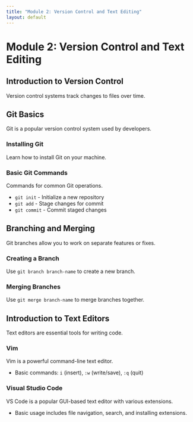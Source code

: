 ```yaml
---
title: "Module 2: Version Control and Text Editing"
layout: default
---
```


# Module 2: Version Control and Text Editing

## Introduction to Version Control
Version control systems track changes to files over time.

## Git Basics
Git is a popular version control system used by developers.

### Installing Git
Learn how to install Git on your machine.

### Basic Git Commands
Commands for common Git operations.

- `git init` - Initialize a new repository
- `git add` - Stage changes for commit
- `git commit` - Commit staged changes

## Branching and Merging
Git branches allow you to work on separate features or fixes.

### Creating a Branch
Use `git branch branch-name` to create a new branch.

### Merging Branches
Use `git merge branch-name` to merge branches together.

## Introduction to Text Editors
Text editors are essential tools for writing code.

### Vim
Vim is a powerful command-line text editor.

- Basic commands: `i` (insert), `:w` (write/save), `:q` (quit)

### Visual Studio Code
VS Code is a popular GUI-based text editor with various extensions.

- Basic usage includes file navigation, search, and installing extensions.
